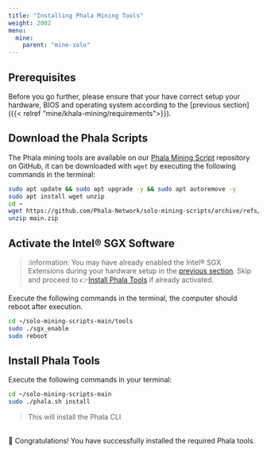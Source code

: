 ```yaml
---
title: "Installing Phala Mining Tools"
weight: 2002
menu:
  mine:
    parent: "mine-solo"
---
```


## Prerequisites

Before you go further, please ensure that your have correct setup your hardware, BIOS and operating system according to the [previous section]({{< relref "mine/khala-mining/requirements">}}).

## Download the Phala Scripts

The Phala mining tools are available on our [Phala Mining Script](https://github.com/Phala-Network/solo-mining-scripts/) repository on GitHub, it can be downloaded with `wget` by executing the following commands in the terminal:

```bash
sudo apt update && sudo apt upgrade -y && sudo apt autoremove -y
sudo apt install wget unzip
cd ~
wget https://github.com/Phala-Network/solo-mining-scripts/archive/refs/heads/main.zip
unzip main.zip
```

## Activate the Intel® SGX Software

> :information: You may have already enabled the Intel® SGX Extensions during your hardware setup in the [previous section](/en-us/mine/khala-mining/1-0-hardware-requirements/#5-enable-intel-sgx-extensions). Skip and proceed to :point_right:[Install Phala Tools](/en-us/mine/mine-solo/1-1-installing-phala-mining-tools/#install-phala-tools) if already activated.

Execute the following commands in the terminal, the computer should reboot after execution.

```bash
cd ~/solo-mining-scripts-main/tools
sudo ./sgx_enable
sudo reboot
```

## Install Phala Tools

Execute the following commands in your terminal:

```bash
cd ~/solo-mining-scripts-main
sudo ./phala.sh install
```

> This will install the Phala CLI

\
:tada: Congratulations! You have successfully installed the required Phala tools.
